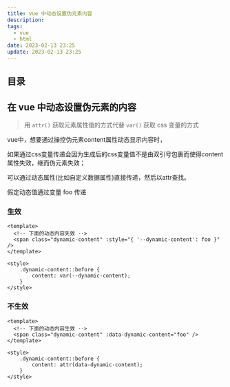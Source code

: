 ```yaml
---
title: vue 中动态设置伪元素内容
description: 
tags:
  - vue
  - html
date: 2023-02-13 23:25
update: 2023-02-13 23:25
---
```


## 目录

## 在 vue 中动态设置伪元素的内容

> 用 `attr()` 获取元素属性值的方式代替 `var()` 获取 css 变量的方式  

vue中，想要通过操控伪元素content属性动态显示内容时，

如果通过css变量传递会因为生成后的css变量值不是由双引号包裹而使得content属性失效，继而伪元素失效；

可以通过动态属性(比如自定义数据属性)直接传递，然后以attr查找。



假定动态值通过变量 foo 传递

### 生效

```vue
<template>
  <!-- 下面的动态内容失效 -->
  <span class="dynamic-content" :style="{ '--dynamic-content': foo }" />
</template>

<style>
    .dynamic-content::before {
        content: var(--dynamic-content);
    }
</style>
```

### 不生效

```vue
<template>
  <!-- 下面的动态内容生效 -->
  <span class="dynamic-content" :data-dynamic-content="foo" />
</template>

<style>
    .dynamic-content::before {
        content: attr(data-dynamic-content);
    }
</style>
```

